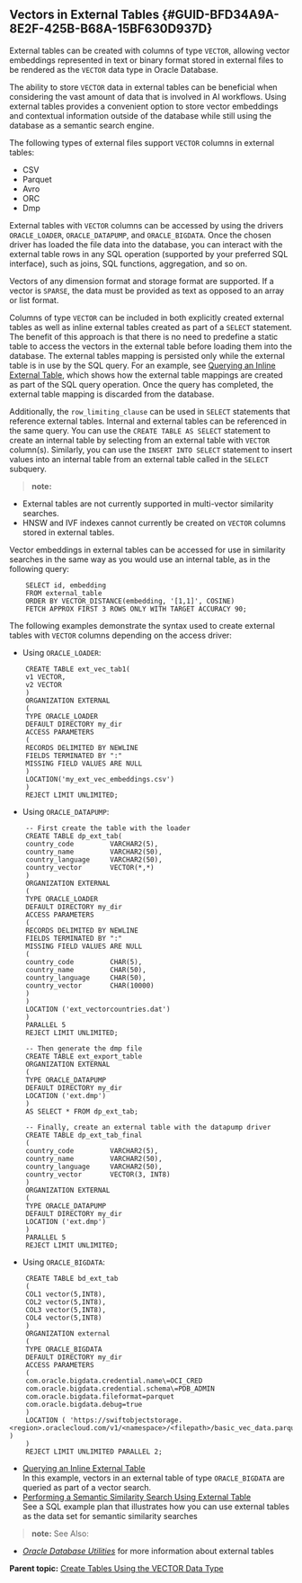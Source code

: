 ## Vectors in External Tables {#GUID-BFD34A9A-8E2F-425B-B68A-15BF630D937D}

External tables can be created with columns of type `VECTOR`, allowing vector embeddings represented in text or binary format stored in external files to be rendered as the `VECTOR` data type in Oracle Database. 

The ability to store `VECTOR` data in external tables can be beneficial when considering the vast amount of data that is involved in AI workflows. Using external tables provides a convenient option to store vector embeddings and contextual information outside of the database while still using the database as a semantic search engine. 

The following types of external files support `VECTOR` columns in external tables: 

  * CSV
  * Parquet
  * Avro
  * ORC
  * Dmp



External tables with `VECTOR` columns can be accessed by using the drivers `ORACLE_LOADER`, `ORACLE_DATAPUMP`, and `ORACLE_BIGDATA`. Once the chosen driver has loaded the file data into the database, you can interact with the external table rows in any SQL operation (supported by your preferred SQL interface), such as joins, SQL functions, aggregation, and so on. 

Vectors of any dimension format and storage format are supported. If a vector is `SPARSE`, the data must be provided as text as opposed to an array or list format. 

Columns of type `VECTOR` can be included in both explicitly created external tables as well as inline external tables created as part of a `SELECT` statement. The benefit of this approach is that there is no need to predefine a static table to access the vectors in the external table before loading them into the database. The external tables mapping is persisted only while the external table is in use by the SQL query. For an example, see [Querying an Inline External Table](querying-inline-external-table.md#GUID-9D1D2768-77D9-49CC-8FC7-8474E1C6E294), which shows how the external table mappings are created as part of the SQL query operation. Once the query has completed, the external table mapping is discarded from the database. 

Additionally, the `row_limiting_clause` can be used in `SELECT` statements that reference external tables. Internal and external tables can be referenced in the same query. You can use the `CREATE TABLE AS SELECT` statement to create an internal table by selecting from an external table with `VECTOR` column(s). Similarly, you can use the `INSERT INTO SELECT` statement to insert values into an internal table from an external table called in the `SELECT` subquery. 

> **note:** 

  * External tables are not currently supported in multi-vector similarity searches.
  * HNSW and IVF indexes cannot currently be created on `VECTOR` columns stored in external tables. 



Vector embeddings in external tables can be accessed for use in similarity searches in the same way as you would use an internal table, as in the following query:
```
    SELECT id, embedding
    FROM external_table
    ORDER BY VECTOR_DISTANCE(embedding, '[1,1]', COSINE)
    FETCH APPROX FIRST 3 ROWS ONLY WITH TARGET ACCURACY 90;
```
    

The following examples demonstrate the syntax used to create external tables with `VECTOR` columns depending on the access driver: 

  * Using `ORACLE_LOADER`:
```
    CREATE TABLE ext_vec_tab1(
    v1 VECTOR,
    v2 VECTOR
    )
    ORGANIZATION EXTERNAL
    (
    TYPE ORACLE_LOADER
    DEFAULT DIRECTORY my_dir
    ACCESS PARAMETERS
    (
    RECORDS DELIMITED BY NEWLINE
    FIELDS TERMINATED BY ":"
    MISSING FIELD VALUES ARE NULL
    )
    LOCATION('my_ext_vec_embeddings.csv')
    )
    REJECT LIMIT UNLIMITED;
```
    

  * Using `ORACLE_DATAPUMP`:
```
    -- First create the table with the loader
    CREATE TABLE dp_ext_tab(
    country_code         VARCHAR2(5),
    country_name         VARCHAR2(50),
    country_language     VARCHAR2(50),
    country_vector       VECTOR(*,*)
    )
    ORGANIZATION EXTERNAL
    (
    TYPE ORACLE_LOADER
    DEFAULT DIRECTORY my_dir
    ACCESS PARAMETERS
    (
    RECORDS DELIMITED BY NEWLINE
    FIELDS TERMINATED BY ":"
    MISSING FIELD VALUES ARE NULL
    (
    country_code         CHAR(5),
    country_name         CHAR(50),
    country_language     CHAR(50),
    country_vector       CHAR(10000)
    )
    )
    LOCATION ('ext_vectorcountries.dat')
    )
    PARALLEL 5
    REJECT LIMIT UNLIMITED;
    
    -- Then generate the dmp file
    CREATE TABLE ext_export_table
    ORGANIZATION EXTERNAL
    (
    TYPE ORACLE_DATAPUMP
    DEFAULT DIRECTORY my_dir
    LOCATION ('ext.dmp')
    )
    AS SELECT * FROM dp_ext_tab;
    
    -- Finally, create an external table with the datapump driver
    CREATE TABLE dp_ext_tab_final
    (
    country_code         VARCHAR2(5),
    country_name         VARCHAR2(50),
    country_language     VARCHAR2(50),
    country_vector       VECTOR(3, INT8)
    )
    ORGANIZATION EXTERNAL
    (
    TYPE ORACLE_DATAPUMP
    DEFAULT DIRECTORY my_dir
    LOCATION ('ext.dmp')
    )
    PARALLEL 5
    REJECT LIMIT UNLIMITED;
```
    

  * Using `ORACLE_BIGDATA`:
```
    CREATE TABLE bd_ext_tab
    (
    COL1 vector(5,INT8),
    COL2 vector(5,INT8),
    COL3 vector(5,INT8),
    COL4 vector(5,INT8)
    )
    ORGANIZATION external
    (
    TYPE ORACLE_BIGDATA
    DEFAULT DIRECTORY my_dir
    ACCESS PARAMETERS
    (
    com.oracle.bigdata.credential.name\=OCI_CRED
    com.oracle.bigdata.credential.schema\=PDB_ADMIN
    com.oracle.bigdata.fileformat=parquet
    com.oracle.bigdata.debug=true
    )
    LOCATION ( 'https://swiftobjectstorage.<region>.oraclecloud.com/v1/<namespace>/<filepath>/basic_vec_data.parquet' )
    )
    REJECT LIMIT UNLIMITED PARALLEL 2;
```
    




  * [Querying an Inline External Table](querying-inline-external-table.md)  
In this example, vectors in an external table of type `ORACLE_BIGDATA` are queried as part of a vector search. 
  * [Performing a Semantic Similarity Search Using External Table](performing-semantic-similarity-search-using-external-table.md)  
See a SQL example plan that illustrates how you can use external tables as the data set for semantic similarity searches 



> **note:** See Also: 

  * [*Oracle Database Utilities*](https://docs.oracle.com/pls/topic/lookup?ctx=en/database/oracle/oracle-database/23/vecse&id=SUTIL-GUID-44323E01-7D72-45EC-915A-99E596769D9E) for more information about external tables 



**Parent topic:** [Create Tables Using the VECTOR Data Type](create-tables-using-vector-data-type.md)
